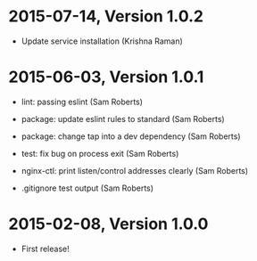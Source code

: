 2015-07-14, Version 1.0.2
=========================

 * Update service installation (Krishna Raman)


2015-06-03, Version 1.0.1
=========================

 * lint: passing eslint (Sam Roberts)

 * package: update eslint rules to standard (Sam Roberts)

 * package: change tap into a dev dependency (Sam Roberts)

 * test: fix bug on process exit (Sam Roberts)

 * nginx-ctl: print listen/control addresses clearly (Sam Roberts)

 * .gitignore test output (Sam Roberts)


2015-02-08, Version 1.0.0
=========================

 * First release!
